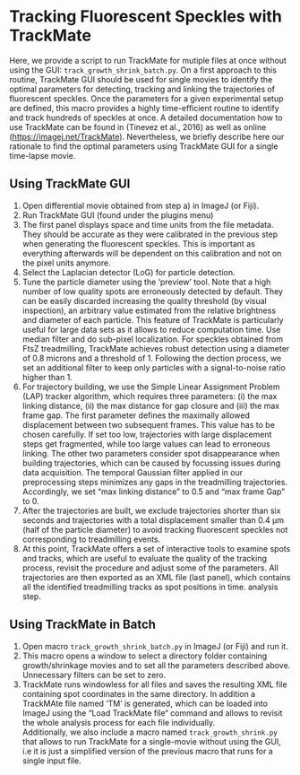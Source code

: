 # Tracking Fluorescent Speckles with TrackMate

Here, we provide a script to run TrackMate for mutiple files at once without using the GUI: `track_growth_shrink_batch.py`. On a first approach to this routine, TrackMate GUI should be used for single movies to identify the optimal parameters for detecting, tracking and linking the trajectories of fluorescent speckles. Once the parameters for a given experimental setup are defined, this macro provides a highly time-efficient routine to identify and track hundreds of speckles at once. A detailed documentation how to use TrackMate can be found in (Tinevez et al., 2016) as well as online (https://imagej.net/TrackMate). Nevertheless, we briefly describe here our rationale to find the optimal parameters using TrackMate GUI for a single time-lapse movie.

## Using TrackMate GUI 

1.	Open differential movie obtained from step a) in ImageJ (or Fiji).
2.	Run TrackMate GUI (found under the plugins menu)
3.	The first panel displays space and time units from the file metadata. They should be accurate as they were calibrated in the previous step when generating the fluorescent speckles. This is important as everything afterwards will be dependent on this calibration and not on the pixel units anymore.
4.	Select the Laplacian detector (LoG) for particle detection.
5.	Tune the particle diameter using the ‘preview’ tool. Note that a high number of low quality spots are erroneously detected by default. They can be easily discarded increasing the quality threshold (by visual inspection), an arbitrary value estimated from the relative brightness and diameter of each particle. This feature of TrackMate is particularly useful for large data sets as it allows to reduce computation time. Use median filter and do sub-pixel localization. For speckles obtained from FtsZ treadmilling, TrackMate achieves robust detection using a diameter of 0.8 microns and a threshold of 1. Following the dection process, we set an additional filter to keep only particles with a signal-to-noise ratio higher than 1. 
6.	For trajectory building, we use the Simple Linear Assignment Problem (LAP) tracker algorithm, which requires three parameters: (i) the max linking distance, (ii) the max distance for gap closure and (iii) the max frame gap. The first parameter defines the maximally allowed displacement between two subsequent frames. This value has to be chosen carefully. If set too low, trajectories with large displacement steps get fragmented, while too large values can lead to erroneous linking. The other two parameters consider spot disappearance when building trajectories, which can be caused by focussing issues during data acquisition. The temporal Gaussian filter applied in our preprocessing steps minimizes any gaps in the treadmilling trajectories. Accordingly, we set “max linking distance” to 0.5 and “max frame Gap” to 0. 
7.	After the trajectories are built, we exclude trajectories shorter than six seconds and trajectories with a total displacement smaller than 0.4 µm (half of the particle diameter) to avoid tracking fluorescent speckles not corresponding to treadmilling events.
8.	At this point, TrackMate offers a set of interactive tools to examine spots and tracks, which are useful to evaluate the quality of the tracking process, revisit the procedure and adjust some of the parameters. All trajectories are then exported as an XML file (last panel), which contains all the identified treadmilling tracks as spot positions in time. analysis step.

## Using TrackMate in Batch

1. Open macro `track_growth_shrink_batch.py` in ImageJ (or Fiji) and run it.<br>
2. This macro opens a window to select a directory folder containing growth/shrinkage movies and to set all the parameters described above. Unnecessary filters can be set to zero.<br>
3. TrackMate runs windowless for all files and saves the resulting XML file containing spot coordinates in the same directory. In addition a TrackMAte file named ‘TM’ is generated, which can be loaded into ImageJ using the “Load TrackMate file“ command and allows to revisit the whole analysis process for each file individually. <br>
Additionally, we also include a macro named `track_growth_shrink.py` that allows to run TrackMate for a single-movie without using the GUI, i.e it is just a simplified version of the previous macro that runs for a single input file.

